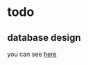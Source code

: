 # todo

## database design

you can see  [here](https://drive.google.com/file/d/1pNz29YFxT_496TRAdBtUTDqLWXpQ5K2k/view?usp=sharing) 
